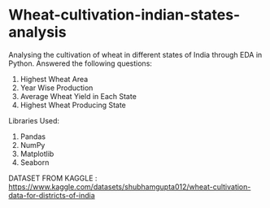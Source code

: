 # Wheat-cultivation-indian-states-analysis

Analysing the cultivation of wheat in different states of India through EDA in Python.
Answered the following questions:
1. Highest Wheat Area
2. Year Wise Production
3. Average Wheat Yield in Each State
4. Highest Wheat Producing State

Libraries Used:
1. Pandas
2. NumPy
3. Matplotlib
4. Seaborn


DATASET FROM KAGGLE : https://www.kaggle.com/datasets/shubhamgupta012/wheat-cultivation-data-for-districts-of-india
